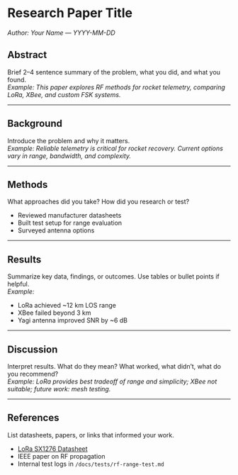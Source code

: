 # Research Paper Title

_Author: Your Name — YYYY-MM-DD_

## Abstract

Brief 2–4 sentence summary of the problem, what you did, and what you found.  
_Example: This paper explores RF methods for rocket telemetry, comparing LoRa, XBee, and custom FSK systems._

---

## Background

Introduce the problem and why it matters.  
_Example: Reliable telemetry is critical for rocket recovery. Current options vary in range, bandwidth, and complexity._

---

## Methods

What approaches did you take? How did you research or test?

- Reviewed manufacturer datasheets
- Built test setup for range evaluation
- Surveyed antenna options

---

## Results

Summarize key data, findings, or outcomes. Use tables or bullet points if helpful.  
_Example:_

- LoRa achieved ~12 km LOS range
- XBee failed beyond 3 km
- Yagi antenna improved SNR by ~6 dB

---

## Discussion

Interpret results. What do they mean? What worked, what didn’t, what do you recommend?  
_Example: LoRa provides best tradeoff of range and simplicity; XBee not suitable; future work: mesh testing._

---

## References

List datasheets, papers, or links that informed your work.

- [LoRa SX1276 Datasheet](https://example.com)
- IEEE paper on RF propagation
- Internal test logs in `/docs/tests/rf-range-test.md`
